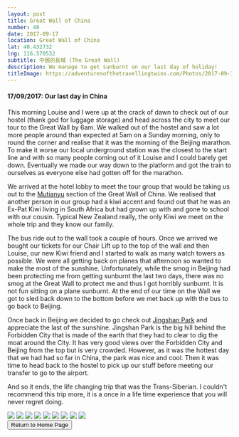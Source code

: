 ```yaml
---
layout: post
title: Great Wall of China
number: 48
date: 2017-09-17
location: Great Wall of China
lat: 40.432732
lng: 116.570532
subtitle: 中國的長城 (The Great Wall)
description: We manage to get sunburnt on our last day of holiday!
titleImage: https://adventuresofthetravellingtwins.com/Photos/2017-09-17-GreatWall/cover-min.JPG
---
```


<h4>17/09/2017: Our last day in China</h4>

This morning Louise and I were up at the crack of dawn to check out of our hostel (thank god for luggage storage) and head across the city to meet our tour to the Great Wall by 6am. We walked out of the hostel and saw a lot more people around than expected at 5am on a Sunday morning, only to round the corner and realise that it was the morning of the Beijing marathon. To make it worse our local underground station was the closest to the start line and with so many people coming out of it Louise and I could barely get down. Eventually we made our way down to the platform and got the train to ourselves as everyone else had gotten off for the marathon. 

We arrived at the hotel lobby to meet the tour group that would be taking us out to the <a target="_blank" href="https://www.travelchinaguide.com/china_great_wall/scene/beijing/mutianyu.htm">Mutianyu</a> section of the Great Wall of China. We realised that another person in our group had a kiwi accent and found out that he was an Ex-Pat Kiwi living in South Africa but had grown up with and gone to school with our cousin. Typical New Zealand really, the only Kiwi we meet on the whole trip and they know our family. 

The bus ride out to the wall took a couple of hours. Once we arrived we bought our tickets for our Chair Lift up to the top of the wall and then Louise, our new Kiwi friend and I started to walk as many watch towers as possible. We were all getting back on planes that afternoon so wanted to make the most of the sunshine. Unfortunately, while the smog in Beijing had been protecting me from getting sunburnt the last two days, there was no smog at the Great Wall to protect me and thus I got horribly sunburnt. It is not fun sitting on a plane sunburnt. At the end of our time on the Wall we got to sled back down to the bottom before we met back up with the bus to go back to Beijing. 

Once back in Beijing we decided to go check out <a target="_blank" href="https://www.travelchinaguide.com/attraction/beijing/jingshan.htm">Jingshan Park</a> and appreciate the last of the sunshine. Jingshan Park is the big hill behind the Forbidden City that is made of the earth that they had to clear to dig the moat around the City. It has very good views over the Forbidden City and Beijing from the top but is very crowded. However, as it was the hottest day that we had had so far in China, the park was nice and cool. Then it was time to head back to the hostel to pick up our stuff before meeting our transfer to go to the airport. 

And so it ends, the life changing trip that was the Trans-Siberian. I couldn't recommend this trip more, it is a once in a life time experience that you will never regret doing. 

<img src="https://adventuresofthetravellingtwins.com/Photos/2017-09-17-GreatWall/day11-min.JPG" class="image1">
<img src="https://adventuresofthetravellingtwins.com/Photos/2017-09-17-GreatWall/day12-min.JPG" class="image1">
<img src="https://adventuresofthetravellingtwins.com/Photos/2017-09-17-GreatWall/day13-min.JPG" class="image1">
<img src="https://adventuresofthetravellingtwins.com/Photos/2017-09-17-GreatWall/day14-min.JPG" class="image1">
<img src="https://adventuresofthetravellingtwins.com/Photos/2017-09-17-GreatWall/day15-min.JPG" class="image1">
<img src="https://adventuresofthetravellingtwins.com/Photos/2017-09-17-GreatWall/day16-min.JPG" class="image1">
<img src="https://adventuresofthetravellingtwins.com/Photos/2017-09-17-GreatWall/day17-min.JPG" class="image1">
<img src="https://adventuresofthetravellingtwins.com/Photos/2017-09-17-GreatWall/day18-min.JPG" class="image1">
<img src="https://adventuresofthetravellingtwins.com/Photos/2017-09-17-GreatWall/day19-min.JPG" class="image1">

<div class="wrapper">
  <input type="button" class="button" value="Return to Home Page" onclick="self.close()">
</div>
